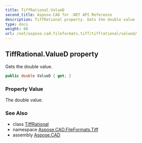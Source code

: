 ```yaml
---
title: TiffRational.ValueD
second_title: Aspose.CAD for .NET API Reference
description: TiffRational property. Gets the double value
type: docs
weight: 60
url: /net/aspose.cad.fileformats.tiff/tiffrational/valued/
---
```

## TiffRational.ValueD property

Gets the double value.

```csharp
public double ValueD { get; }
```

### Property Value

The double value.

### See Also

* class [TiffRational](../)
* namespace [Aspose.CAD.FileFormats.Tiff](../../tiffrational/)
* assembly [Aspose.CAD](../../../)



